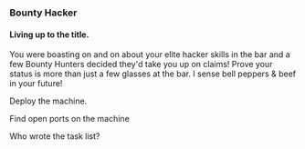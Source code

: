 ### Bounty Hacker

#### Living up to the title.

You were boasting on and on about your elite hacker skills in the bar and a few Bounty Hunters decided they'd take you up on claims! Prove your status is more than just a few glasses at the bar. I sense bell peppers & beef in your future! 

Deploy the machine.

Find open ports on the machine

Who wrote the task list?